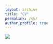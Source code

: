 ```yaml
---
layout: archive
title: "CV"
permalink: /cv/
author_profile: true
---
```

<image src="files/Satler_cv.png"/>